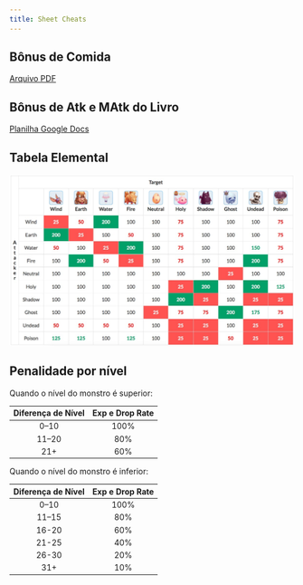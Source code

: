 ```yaml
---
title: Sheet Cheats
---
```


## Bônus de Comida

[Arquivo PDF](static/files/tabela_bonus_food.pdf)

## Bônus de Atk e MAtk do Livro

[Planilha Google Docs](https://docs.google.com/spreadsheets/d/1qjPiDr23gflMGjh0FPk8SJ2T4WSXCXGnfLFepvGcCm8/edit#gid=0)

## Tabela Elemental

![Tabela elemental](static/images/elements-attribute-property-weakness-table-ragnarok-mobile-eternal-love.jpg)

## Penalidade por nível

Quando o nível do monstro é superior:

| Diferença de Nível | Exp e Drop Rate |
| :--: | :--: |
| 0–10 | 100% |
| 11–20 | 80% |
| 21+ | 60% |

Quando o nível do monstro é inferior:

| Diferença de Nível | Exp e Drop Rate |
| :--: | :--: |
| 0–10 | 100% |
| 11–15 | 80% |
| 16-20 | 60% |
| 21-25 | 40% |
| 26-30 | 20% |
| 31+ | 10% |
